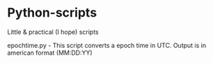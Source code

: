 # Python-scripts
Little &amp; practical (I hope) scripts 

epochtime.py - This script converts a epoch time in UTC. Output is in american format (MM:DD:YY)
